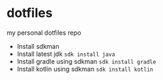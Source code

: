 # dotfiles
my personal dotfiles repo

- Install sdkman
- Install latest jdk `sdk install java`
- Install gradle using sdkman `sdk install gradle`
- Install kotlin using sdkman `sdk install kotlin`
